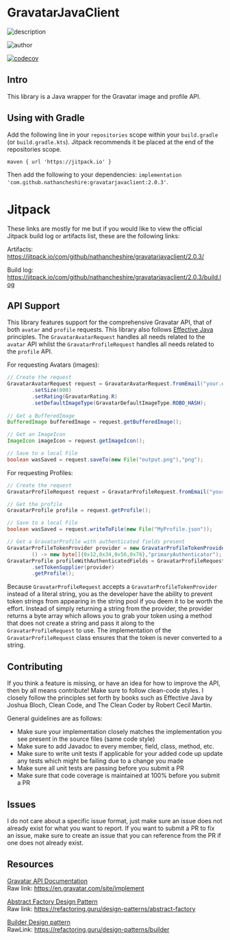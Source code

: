 # GravatarJavaClient

![description](https://user-images.githubusercontent.com/60986919/219560104-58f321f8-4a7e-4d3a-9c73-884507442c36.png)

![author](https://user-images.githubusercontent.com/60986919/219560101-6fd7400d-4e24-49b9-9b3a-82247e777d81.png)

[![codecov](https://codecov.io/gh/NathanCheshire/GravatarJavaClient/branch/main/graph/badge.svg?token=T0DQD31N7S)](https://codecov.io/gh/NathanCheshire/GravatarJavaClient)

## Intro

This library is a Java wrapper for the Gravatar image and profile API.

## Using with Gradle

Add the following line in your `repositories` scope within your `build.gradle` (or `build.gradle.kts`).
Jitpack recommends it be placed at the end of the repositories scope.

`maven { url 'https://jitpack.io' }`

Then add the following to your dependencies:
`implementation 'com.github.nathancheshire:gravatarjavaclient:2.0.3'`.

# Jitpack

These links are mostly for me but if you would like to view the official Jitpack build log or artifacts list, these
are the following links:

Artifacts: https://jitpack.io/com/github/nathancheshire/gravatarjavaclient/2.0.3/

Build log: https://jitpack.io/com/github/nathancheshire/gravatarjavaclient/2.0.3/build.log

## API Support

This library features support for the comprehensive Gravatar API, that of both `avatar` and `profile` requests. This
library also follows [Effective Java](https://www.amazon.com/Effective-Java-Joshua-Bloch/dp/0134685997) principles.
The `GravatarAvatarRequest` handles all needs related to the `avatar` API whilst the `GravatarProfileRequest` handles
all needs related to the `profile` API.

For requesting Avatars (images):

```java
// Create the request
GravatarAvatarRequest request = GravatarAvatarRequest.fromEmail("your.email@email.com")
        .setSize(800)
        .setRating(GravatarRating.R)
        .setDefaultImageType(GravatarDefaultImageType.ROBO_HASH);
  
// Get a BufferedImage
BufferedImage bufferedImage = request.getBufferedImage();

// Get an ImageIcon
ImageIcon imageIcon = request.getImageIcon();

// Save to a local File
boolean wasSaved = request.saveTo(new File("output.png"),"png");
```

For requesting Profiles:

```java
// Create the request
GravatarProfileRequest request = GravatarProfileRequest.fromEmail("your.email@email.com");

// Get the profile
GravatarProfile profile = request.getProfile();

// Save to a local File
boolean wasSaved = request.writeToFile(new File("MyProfile.json"));

// Get a GravatarProfile with authenticated fields present
GravatarProfileTokenProvider provider = new GravatarProfileTokenProvider(
        () -> new byte[]{0x12,0x34,0x56,0x78},"primaryAuthenticator");
GravatarProfile profileWithAuthenticatedFields = GravatarProfileRequest.fromEmail("your.email@email.com")
        .setTokenSupplier(provider)
        .getProfile();
```

Because `GravatarProfileRequest` accepts a `GravatarProfileTokenProvider` instead of a literal string, you as the
developer have the ability to prevent token strings from appearing in the string pool if you deem it to be worth
the effort. Instead of simply returning a string from the provider, the provider returns a byte array which allows
you to grab your token using a method that does not create a string and pass it along to the `GravatarProfileRequest`
to use. The implementation of the `GravatarProfileRequest` class ensures that the token is never converted to a string.

## Contributing

If you think a feature is missing, or have an idea for how to improve the API, then by all means contribute! Make sure
to follow clean-code styles. I closely follow the principles set forth by books such as Effective Java by Joshua Bloch,
Clean Code, and The Clean Coder by Robert Cecil Martin.

General guidelines are as follows:

- Make sure your implementation closely matches the implementation you see present in the source files (same code style)
- Make sure to add Javadoc to every member, field, class, method, etc.
- Make sure to write unit tests if applicable for your added code up update any tests which might be failing due to a
  change you made
- Make sure all unit tests are passing before you submit a PR
- Make sure that code coverage is maintained at 100% before you submit a PR

## Issues

I do not care about a specific issue format, just make sure an issue does not already exist for what you want to report.
If you want to submit a PR to fix an issue, make sure to create an issue that you can reference from the PR if one does
not already exist.

## Resources

[Gravatar API Documentation](https://en.gravatar.com/site/implement)
<br/>
Raw link: https://en.gravatar.com/site/implement

[Abstract Factory Design Pattern](https://refactoring.guru/design-patterns/abstract-factory)
<br/>
Raw link: https://refactoring.guru/design-patterns/abstract-factory

[Builder Design pattern](https://refactoring.guru/design-patterns/builder)
<br/>
RawLink: https://refactoring.guru/design-patterns/builder
